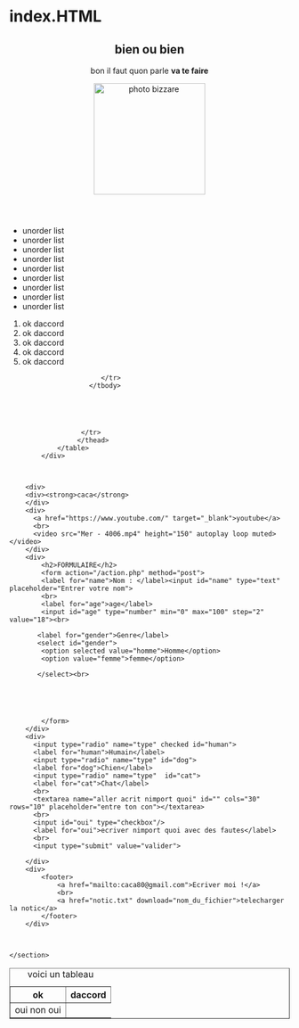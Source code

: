 # index.HTML
<!DOCTYPE html>
<html lang="fr">
<head>
    <meta charset="UTF-8">
    <meta http-equiv="X-UA-Compatible" content="IE=edge">
    <meta name="viewport" content="width=device-width, initial-scale=1.0">
    <title>bonsoir</title>
    <link rel="shortucut icon" href="logoHTML.png">
</head>
<body>
    <section>
        <div>
            <header>
            <h1>bien ou bien</h1>
            <p>bon il faut quon parle <strong>va te faire</strong> </p>
            <img src="NOM.jpg.gif" height="200" alt="photo bizzare">
            </header>
            <ul>
                <li>unorder list</li>
                <li>unorder list</li>
                <li>unorder list</li>
                <li>unorder list</li>
                <li>unorder list</li>
                <li>unorder list</li>
                <li>unorder list</li>
                <li>unorder list</li>
                <li>unorder list</li>
            </ul>
            <ol>
                <li>ok daccord</li>
                <li>ok daccord</li>
                <li>ok daccord</li>
                <li>ok daccord</li>
                <li>ok daccord</li>
            </ol>
            </div>
            <div>
                <table border="1" whidth="50%"> 
                    <caption>voici un tableau</caption>
                     <thead>
                      <tr>
                        <th>ok</th>
                        <th>daccord</th>
                        </tr>
                        <tbody>
                           <tr>
                            <td>oui non oui</td>

                             
                            
                           </tr> 
                        </tbody>


                        

                        
                      </tr>  
                     </thead>
                </table>
            </div>
            
            

        <div>
        <div><strong>caca</strong>
        </div>
        <div>
          <a href="https://www.youtube.com/" target="_blank">youtube</a>
          <br>
          <video src="Mer - 4006.mp4" height="150" autoplay loop muted></video>  
        </div>
        <div>
            <h2>FORMULAIRE</h2>
            <form action="/action.php" method="post">
            <label for="name">Nom : </label><input id="name" type="text" placeholder="Entrer votre nom"> 
            <br>
            <label for="age">age</label>
            <input id="age" type="number" min="0" max="100" step="2" value="18"><br>

           <label for="gender">Genre</label>
           <select id="gender">
            <option selected value="homme">Homme</option>
            <option value="femme">femme</option>

           </select><br>




        
            </form>
        </div>
        <div>
          <input type="radio" name="type" checked id="human">
          <label for="human">Humain</label>
          <input type="radio" name="type" id="dog">
          <label for="dog">Chien</label>
          <input type="radio" name="type"  id="cat">
          <label for="cat">Chat</label>
          <br>
          <textarea name="aller acrit nimport quoi" id="" cols="30" rows="10" placeholder="entre ton con"></textarea>
          <br>
          <input id="oui" type="checkbox"/>
          <label for="oui">ecriver nimport quoi avec des fautes</label>
          <br>
          <input type="submit" value="valider">

        </div>
        <div>
            <footer>
                <a href="mailto:caca80@gmail.com">Ecriver moi !</a>
                <br>
                <a href="notic.txt" download="nom_du_fichier">telecharger la notic</a>
            </footer>
        </div>

        
        
    </section>
    
</body>
</html>
